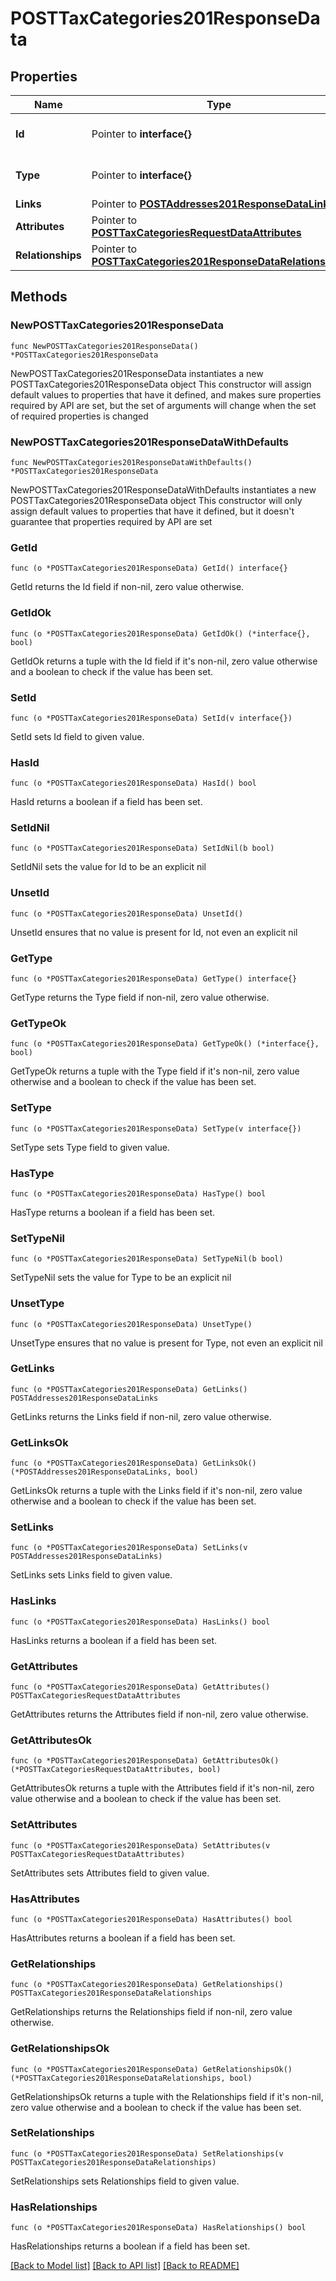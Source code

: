 # POSTTaxCategories201ResponseData

## Properties

Name | Type | Description | Notes
------------ | ------------- | ------------- | -------------
**Id** | Pointer to **interface{}** | The resource&#39;s id | [optional] 
**Type** | Pointer to **interface{}** | The resource&#39;s type | [optional] 
**Links** | Pointer to [**POSTAddresses201ResponseDataLinks**](POSTAddresses201ResponseDataLinks.md) |  | [optional] 
**Attributes** | Pointer to [**POSTTaxCategoriesRequestDataAttributes**](POSTTaxCategoriesRequestDataAttributes.md) |  | [optional] 
**Relationships** | Pointer to [**POSTTaxCategories201ResponseDataRelationships**](POSTTaxCategories201ResponseDataRelationships.md) |  | [optional] 

## Methods

### NewPOSTTaxCategories201ResponseData

`func NewPOSTTaxCategories201ResponseData() *POSTTaxCategories201ResponseData`

NewPOSTTaxCategories201ResponseData instantiates a new POSTTaxCategories201ResponseData object
This constructor will assign default values to properties that have it defined,
and makes sure properties required by API are set, but the set of arguments
will change when the set of required properties is changed

### NewPOSTTaxCategories201ResponseDataWithDefaults

`func NewPOSTTaxCategories201ResponseDataWithDefaults() *POSTTaxCategories201ResponseData`

NewPOSTTaxCategories201ResponseDataWithDefaults instantiates a new POSTTaxCategories201ResponseData object
This constructor will only assign default values to properties that have it defined,
but it doesn't guarantee that properties required by API are set

### GetId

`func (o *POSTTaxCategories201ResponseData) GetId() interface{}`

GetId returns the Id field if non-nil, zero value otherwise.

### GetIdOk

`func (o *POSTTaxCategories201ResponseData) GetIdOk() (*interface{}, bool)`

GetIdOk returns a tuple with the Id field if it's non-nil, zero value otherwise
and a boolean to check if the value has been set.

### SetId

`func (o *POSTTaxCategories201ResponseData) SetId(v interface{})`

SetId sets Id field to given value.

### HasId

`func (o *POSTTaxCategories201ResponseData) HasId() bool`

HasId returns a boolean if a field has been set.

### SetIdNil

`func (o *POSTTaxCategories201ResponseData) SetIdNil(b bool)`

 SetIdNil sets the value for Id to be an explicit nil

### UnsetId
`func (o *POSTTaxCategories201ResponseData) UnsetId()`

UnsetId ensures that no value is present for Id, not even an explicit nil
### GetType

`func (o *POSTTaxCategories201ResponseData) GetType() interface{}`

GetType returns the Type field if non-nil, zero value otherwise.

### GetTypeOk

`func (o *POSTTaxCategories201ResponseData) GetTypeOk() (*interface{}, bool)`

GetTypeOk returns a tuple with the Type field if it's non-nil, zero value otherwise
and a boolean to check if the value has been set.

### SetType

`func (o *POSTTaxCategories201ResponseData) SetType(v interface{})`

SetType sets Type field to given value.

### HasType

`func (o *POSTTaxCategories201ResponseData) HasType() bool`

HasType returns a boolean if a field has been set.

### SetTypeNil

`func (o *POSTTaxCategories201ResponseData) SetTypeNil(b bool)`

 SetTypeNil sets the value for Type to be an explicit nil

### UnsetType
`func (o *POSTTaxCategories201ResponseData) UnsetType()`

UnsetType ensures that no value is present for Type, not even an explicit nil
### GetLinks

`func (o *POSTTaxCategories201ResponseData) GetLinks() POSTAddresses201ResponseDataLinks`

GetLinks returns the Links field if non-nil, zero value otherwise.

### GetLinksOk

`func (o *POSTTaxCategories201ResponseData) GetLinksOk() (*POSTAddresses201ResponseDataLinks, bool)`

GetLinksOk returns a tuple with the Links field if it's non-nil, zero value otherwise
and a boolean to check if the value has been set.

### SetLinks

`func (o *POSTTaxCategories201ResponseData) SetLinks(v POSTAddresses201ResponseDataLinks)`

SetLinks sets Links field to given value.

### HasLinks

`func (o *POSTTaxCategories201ResponseData) HasLinks() bool`

HasLinks returns a boolean if a field has been set.

### GetAttributes

`func (o *POSTTaxCategories201ResponseData) GetAttributes() POSTTaxCategoriesRequestDataAttributes`

GetAttributes returns the Attributes field if non-nil, zero value otherwise.

### GetAttributesOk

`func (o *POSTTaxCategories201ResponseData) GetAttributesOk() (*POSTTaxCategoriesRequestDataAttributes, bool)`

GetAttributesOk returns a tuple with the Attributes field if it's non-nil, zero value otherwise
and a boolean to check if the value has been set.

### SetAttributes

`func (o *POSTTaxCategories201ResponseData) SetAttributes(v POSTTaxCategoriesRequestDataAttributes)`

SetAttributes sets Attributes field to given value.

### HasAttributes

`func (o *POSTTaxCategories201ResponseData) HasAttributes() bool`

HasAttributes returns a boolean if a field has been set.

### GetRelationships

`func (o *POSTTaxCategories201ResponseData) GetRelationships() POSTTaxCategories201ResponseDataRelationships`

GetRelationships returns the Relationships field if non-nil, zero value otherwise.

### GetRelationshipsOk

`func (o *POSTTaxCategories201ResponseData) GetRelationshipsOk() (*POSTTaxCategories201ResponseDataRelationships, bool)`

GetRelationshipsOk returns a tuple with the Relationships field if it's non-nil, zero value otherwise
and a boolean to check if the value has been set.

### SetRelationships

`func (o *POSTTaxCategories201ResponseData) SetRelationships(v POSTTaxCategories201ResponseDataRelationships)`

SetRelationships sets Relationships field to given value.

### HasRelationships

`func (o *POSTTaxCategories201ResponseData) HasRelationships() bool`

HasRelationships returns a boolean if a field has been set.


[[Back to Model list]](../README.md#documentation-for-models) [[Back to API list]](../README.md#documentation-for-api-endpoints) [[Back to README]](../README.md)


